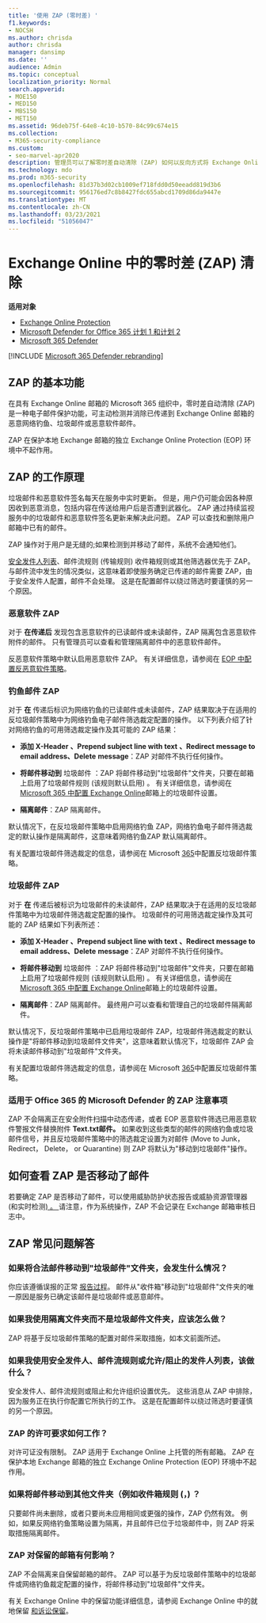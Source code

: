 ```yaml
---
title: '使用 ZAP (零时差) '
f1.keywords:
- NOCSH
ms.author: chrisda
author: chrisda
manager: dansimp
ms.date: ''
audience: Admin
ms.topic: conceptual
localization_priority: Normal
search.appverid:
- MOE150
- MED150
- MBS150
- MET150
ms.assetid: 96deb75f-64e8-4c10-b570-84c99c674e15
ms.collection:
- M365-security-compliance
ms.custom:
- seo-marvel-apr2020
description: 管理员可以了解零时差自动清除 (ZAP) 如何以反向方式将 Exchange Online 邮箱中的已送达邮件移动到垃圾邮件文件夹或被反向发现为垃圾邮件或网络钓鱼的隔离邮箱。
ms.technology: mdo
ms.prod: m365-security
ms.openlocfilehash: 81d37b3d02cb1009ef718fdd0d50eeadd819d3b6
ms.sourcegitcommit: 956176ed7c8b8427fdc655abcd1709d86da9447e
ms.translationtype: MT
ms.contentlocale: zh-CN
ms.lasthandoff: 03/23/2021
ms.locfileid: "51056047"
---
```

# <a name="zero-hour-auto-purge-zap-in-exchange-online"></a>Exchange Online 中的零时差 (ZAP) 清除

**适用对象**
- [Exchange Online Protection](exchange-online-protection-overview.md)
- [Microsoft Defender for Office 365 计划 1 和计划 2](defender-for-office-365.md)
- [Microsoft 365 Defender](../defender/microsoft-365-defender.md)

[!INCLUDE [Microsoft 365 Defender rebranding](../includes/microsoft-defender-for-office.md)]


## <a name="basic-features-of-zap"></a>ZAP 的基本功能

在具有 Exchange Online 邮箱的 Microsoft 365 组织中，零时差自动清除 (ZAP) 是一种电子邮件保护功能，可主动检测并消除已传递到 Exchange Online 邮箱的恶意网络钓鱼、垃圾邮件或恶意软件邮件。

ZAP 在保护本地 Exchange 邮箱的独立 Exchange Online Protection (EOP) 环境中不起作用。

## <a name="how-zap-works"></a>ZAP 的工作原理

垃圾邮件和恶意软件签名每天在服务中实时更新。 但是，用户仍可能会因各种原因收到恶意消息，包括内容在传送给用户后是否遭到武器化。 ZAP 通过持续监视服务中的垃圾邮件和恶意软件签名更新来解决此问题。 ZAP 可以查找和删除用户邮箱中已有的邮件。

ZAP 操作对于用户是无缝的;如果检测到并移动了邮件，系统不会通知他们。

[安全发件人列表](create-safe-sender-lists-in-office-365.md)、邮件流规则 (传输规则) 收件箱规则或其他筛选器优先于 ZAP。 与邮件流中发生的情况类似，这意味着即使服务确定已传递的邮件需要 ZAP，由于安全发件人配置，邮件不会处理。 这是在配置邮件以绕过筛选时要谨慎的另一个原因。

### <a name="malware-zap"></a>恶意软件 ZAP

对于 **在传递后** 发现包含恶意软件的已读邮件或未读邮件，ZAP 隔离包含恶意软件附件的邮件。 只有管理员可以查看和管理隔离邮件中的恶意软件邮件。

反恶意软件策略中默认启用恶意软件 ZAP。 有关详细信息，请参阅在 [EOP 中配置反恶意软件策略](configure-anti-malware-policies.md)。

### <a name="phish-zap"></a>钓鱼邮件 ZAP

对于 **在** 传递后标识为网络钓鱼的已读邮件或未读邮件，ZAP 结果取决于在适用的反垃圾邮件策略中为网络钓鱼电子邮件筛选裁定配置的操作。 以下列表介绍了针对网络钓鱼的可用筛选裁定操作及其可能的 ZAP 结果：

- **添加 X-Header** **、Prepend subject line with text** **、Redirect message to email address、Delete** **message**：ZAP 对邮件不执行任何操作。

- **将邮件移动到** 垃圾邮件 ：ZAP 将邮件移动到"垃圾邮件"文件夹，只要在邮箱上启用了垃圾邮件规则 (该规则默认启用) 。 有关详细信息，请参阅在 [Microsoft 365 中配置 Exchange Online](configure-junk-email-settings-on-exo-mailboxes.md)邮箱上的垃圾邮件设置。

- **隔离邮件**：ZAP 隔离邮件。

默认情况下，在反垃圾邮件策略中启用网络钓鱼 ZAP，网络钓鱼电子邮件筛选裁定的默认操作是隔离邮件，这意味着网络钓鱼ZAP 默认隔离邮件。

有关配置垃圾邮件筛选裁定的信息，请参阅在 Microsoft [365](configure-your-spam-filter-policies.md)中配置反垃圾邮件策略。

### <a name="spam-zap"></a>垃圾邮件 ZAP

对于 **在** 传递后被标识为垃圾邮件的未读邮件，ZAP 结果取决于在适用的反垃圾邮件策略中为垃圾邮件筛选裁定配置的操作。 垃圾邮件的可用筛选裁定操作及其可能的 ZAP 结果如下列表所述：

- **添加 X-Header** **、Prepend subject line with text** **、Redirect message to email address、Delete** **message**：ZAP 对邮件不执行任何操作。

- **将邮件移动到** 垃圾邮件 ：ZAP 将邮件移动到"垃圾邮件"文件夹，只要在邮箱上启用了垃圾邮件规则 (该规则默认启用) 。 有关详细信息，请参阅在 [Microsoft 365 中配置 Exchange Online](configure-junk-email-settings-on-exo-mailboxes.md)邮箱上的垃圾邮件设置。

- **隔离邮件**：ZAP 隔离邮件。 最终用户可以查看和管理自己的垃圾邮件隔离邮件。

默认情况下，反垃圾邮件策略中已启用垃圾邮件 ZAP，垃圾邮件筛选裁定的默认操作是"将邮件移动到垃圾邮件文件夹"，这意味着默认情况下，垃圾邮件 ZAP 会将未读邮件移动到"垃圾邮件"文件夹。 

有关配置垃圾邮件筛选裁定的信息，请参阅在 Microsoft [365](configure-your-spam-filter-policies.md)中配置反垃圾邮件策略。

### <a name="zap-considerations-for-microsoft-defender-for-office-365"></a>适用于 Office 365 的 Microsoft Defender 的 ZAP 注意事项

ZAP 不会隔离正在安全附件扫描中动态传递，或者 [](safe-attachments.md#dynamic-delivery-in-safe-attachments-policies)EOP 恶意软件筛选已用恶意软件警报文件替换附件 **Text.txt邮件。** 如果收到这些类型的邮件的网络钓鱼或垃圾邮件信号，并且反垃圾邮件策略中的筛选裁定设置为对邮件 (Move to Junk， Redirect， Delete， or Quarantine) 则 ZAP 将默认为"移动到垃圾邮件"操作。

## <a name="how-to-see-if-zap-moved-your-message"></a>如何查看 ZAP 是否移动了邮件

若要确定 ZAP 是否移动了邮件，可以使用威胁防护[](view-email-security-reports.md#threat-protection-status-report)状态报告或威胁资源管理器 (和实时检测[) 。 ](threat-explorer.md) 请注意，作为系统操作，ZAP 不会记录在 Exchange 邮箱审核日志中。

## <a name="zap-faq"></a>ZAP 常见问题解答

### <a name="what-happens-if-a-legitimate-message-is-moved-to-the-junk-email-folder"></a>如果将合法邮件移动到"垃圾邮件"文件夹，会发生什么情况？

你应该遵循误报的正常 [报告过程](report-junk-email-messages-to-microsoft.md)。 邮件从"收件箱"移动到"垃圾邮件"文件夹的唯一原因是服务已确定该邮件是垃圾邮件或恶意邮件。

### <a name="what-if-i-use-the-quarantine-folder-instead-of-the-junk-mail-folder"></a>如果我使用隔离文件夹而不是垃圾邮件文件夹，应该怎么做？

ZAP 将基于反垃圾邮件策略的配置对邮件采取措施，如本文前面所述。

### <a name="what-if-im-using-safe-senders-mail-flow-rules-or-allowedblocked-sender-lists"></a>如果我使用安全发件人、邮件流规则或允许/阻止的发件人列表，该做什么？

安全发件人、邮件流规则或阻止和允许组织设置优先。 这些消息从 ZAP 中排除，因为服务正在执行你配置它所执行的工作。 这是在配置邮件以绕过筛选时要谨慎的另一个原因。

### <a name="what-are-the-licensing-requirements-for-zap-to-work"></a>ZAP 的许可要求如何工作？

对许可证没有限制。 ZAP 适用于 Exchange Online 上托管的所有邮箱。 ZAP 在保护本地 Exchange 邮箱的独立 Exchange Online Protection (EOP) 环境中不起作用。

### <a name="what-if-a-message-is-moved-to-another-folder-eg-inbox-rules"></a>如果将邮件移动到其他文件夹（例如收件箱规则 (，) ？

只要邮件尚未删除，或者只要尚未应用相同或更强的操作，ZAP 仍然有效。 例如，如果反网络钓鱼策略设置为隔离，并且邮件已位于垃圾邮件中，则 ZAP 将采取措施隔离邮件。

### <a name="how-does-zap-affect-mailboxes-on-hold"></a>ZAP 对保留的邮箱有何影响？

ZAP 不会隔离来自保留邮箱的邮件。 ZAP 可以基于为反垃圾邮件策略中的垃圾邮件或网络钓鱼裁定配置的操作，将邮件移动到"垃圾邮件"文件夹。

有关 Exchange Online 中的保留功能详细信息，请参阅 Exchange Online 中的就地保留 [和诉讼保留](/Exchange/security-and-compliance/in-place-and-litigation-holds)。